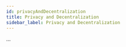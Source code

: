 ```yaml
---
id: privacyAndDecentralization
title: Privacy and Decentralization
sidebar_label: Privacy and Decentralization
---
```


...
